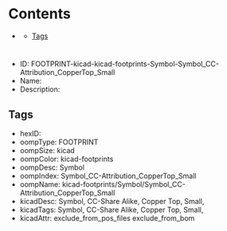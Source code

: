 



Contents
========

* [](#)
	* [Tags](#tags)

# 

- ID: FOOTPRINT-kicad-kicad-footprints-Symbol-Symbol_CC-Attribution_CopperTop_Small
- Name: 
- Description: 

## Tags

- hexID: 
- oompType: FOOTPRINT
- oompSize: kicad
- oompColor: kicad-footprints
- oompDesc: Symbol
- oompIndex: Symbol_CC-Attribution_CopperTop_Small
- oompName: kicad-footprints/Symbol/Symbol_CC-Attribution_CopperTop_Small
- kicadDesc: Symbol, CC-Share Alike, Copper Top, Small,
- kicadTags: Symbol, CC-Share Alike, Copper Top, Small,
- kicadAttr: exclude_from_pos_files exclude_from_bom
